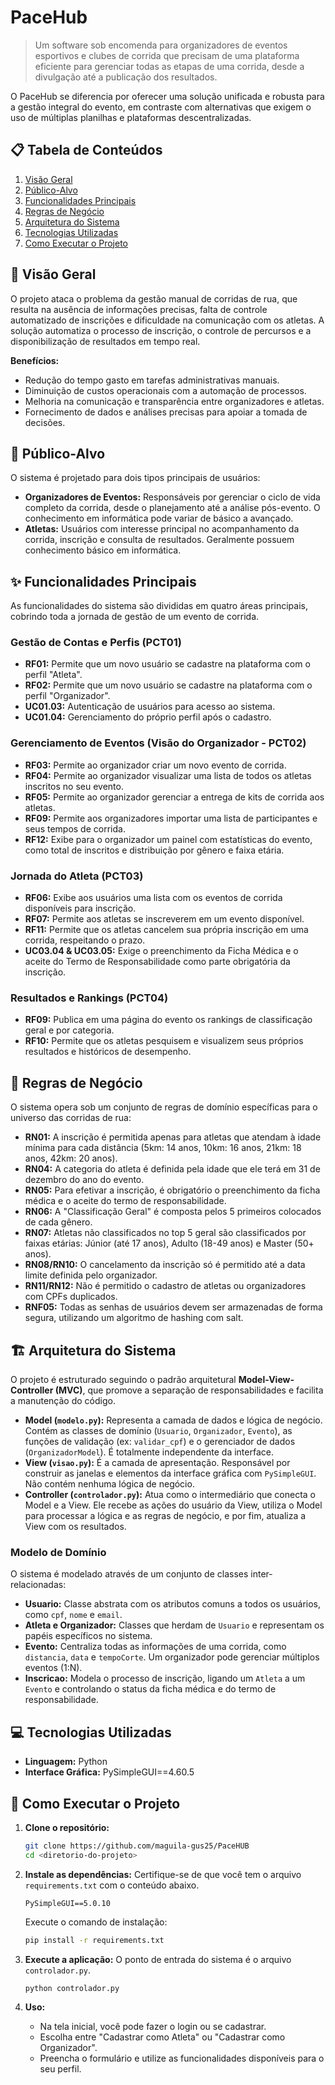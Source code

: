 # PaceHub

> Um software sob encomenda para organizadores de eventos esportivos e clubes de corrida que precisam de uma plataforma eficiente para gerenciar todas as etapas de uma corrida, desde a divulgação até a publicação dos resultados.

O PaceHub se diferencia por oferecer uma solução unificada e robusta para a gestão integral do evento, em contraste com alternativas que exigem o uso de múltiplas planilhas e plataformas descentralizadas.

## 📋 Tabela de Conteúdos
1. [Visão Geral](#-visão-geral)
2. [Público-Alvo](#-público-alvo)
3. [Funcionalidades Principais](#-funcionalidades-principais)
4. [Regras de Negócio](#-regras-de-negócio)
5. [Arquitetura do Sistema](#-arquitetura-do-sistema)
6. [Tecnologias Utilizadas](#-tecnologias-utilizadas)
7. [Como Executar o Projeto](#-como-executar-o-projeto)

## 🎯 Visão Geral

O projeto ataca o problema da gestão manual de corridas de rua, que resulta na ausência de informações precisas, falta de controle automatizado de inscrições e dificuldade na comunicação com os atletas. A solução automatiza o processo de inscrição, o controle de percursos e a disponibilização de resultados em tempo real.

**Benefícios:**
* Redução do tempo gasto em tarefas administrativas manuais.
* Diminuição de custos operacionais com a automação de processos.
* Melhoria na comunicação e transparência entre organizadores e atletas.
* Fornecimento de dados e análises precisas para apoiar a tomada de decisões.

## 👥 Público-Alvo

O sistema é projetado para dois tipos principais de usuários:

* **Organizadores de Eventos:** Responsáveis por gerenciar o ciclo de vida completo da corrida, desde o planejamento até a análise pós-evento. O conhecimento em informática pode variar de básico a avançado.
* **Atletas:** Usuários com interesse principal no acompanhamento da corrida, inscrição e consulta de resultados. Geralmente possuem conhecimento básico em informática.

## ✨ Funcionalidades Principais

As funcionalidades do sistema são divididas em quatro áreas principais, cobrindo toda a jornada de gestão de um evento de corrida.

### Gestão de Contas e Perfis (PCT01)
* **RF01:** Permite que um novo usuário se cadastre na plataforma com o perfil "Atleta".
* **RF02:** Permite que um novo usuário se cadastre na plataforma com o perfil "Organizador".
* **UC01.03:** Autenticação de usuários para acesso ao sistema.
* **UC01.04:** Gerenciamento do próprio perfil após o cadastro.

### Gerenciamento de Eventos (Visão do Organizador - PCT02)
* **RF03:** Permite ao organizador criar um novo evento de corrida.
* **RF04:** Permite ao organizador visualizar uma lista de todos os atletas inscritos no seu evento.
* **RF05:** Permite ao organizador gerenciar a entrega de kits de corrida aos atletas.
* **RF09:** Permite aos organizadores importar uma lista de participantes e seus tempos de corrida.
* **RF12:** Exibe para o organizador um painel com estatísticas do evento, como total de inscritos e distribuição por gênero e faixa etária.

### Jornada do Atleta (PCT03)
* **RF06:** Exibe aos usuários uma lista com os eventos de corrida disponíveis para inscrição.
* **RF07:** Permite aos atletas se inscreverem em um evento disponível.
* **RF11:** Permite que os atletas cancelem sua própria inscrição em uma corrida, respeitando o prazo.
* **UC03.04 & UC03.05:** Exige o preenchimento da Ficha Médica e o aceite do Termo de Responsabilidade como parte obrigatória da inscrição.

### Resultados e Rankings (PCT04)
* **RF09:** Publica em uma página do evento os rankings de classificação geral e por categoria.
* **RF10:** Permite que os atletas pesquisem e visualizem seus próprios resultados e históricos de desempenho.

## 📜 Regras de Negócio

O sistema opera sob um conjunto de regras de domínio específicas para o universo das corridas de rua:

* **RN01:** A inscrição é permitida apenas para atletas que atendam à idade mínima para cada distância (5km: 14 anos, 10km: 16 anos, 21km: 18 anos, 42km: 20 anos).
* **RN04:** A categoria do atleta é definida pela idade que ele terá em 31 de dezembro do ano do evento.
* **RN05:** Para efetivar a inscrição, é obrigatório o preenchimento da ficha médica e o aceite do termo de responsabilidade.
* **RN06:** A "Classificação Geral" é composta pelos 5 primeiros colocados de cada gênero.
* **RN07:** Atletas não classificados no top 5 geral são classificados por faixas etárias: Júnior (até 17 anos), Adulto (18-49 anos) e Master (50+ anos).
* **RN08/RN10:** O cancelamento da inscrição só é permitido até a data limite definida pelo organizador.
* **RN11/RN12:** Não é permitido o cadastro de atletas ou organizadores com CPFs duplicados.
* **RNF05:** Todas as senhas de usuários devem ser armazenadas de forma segura, utilizando um algoritmo de hashing com salt.

## 🏗️ Arquitetura do Sistema

O projeto é estruturado seguindo o padrão arquitetural **Model-View-Controller (MVC)**, que promove a separação de responsabilidades e facilita a manutenção do código.

* **Model (`modelo.py`):** Representa a camada de dados e lógica de negócio. Contém as classes de domínio (`Usuario`, `Organizador`, `Evento`), as funções de validação (ex: `validar_cpf`) e o gerenciador de dados (`OrganizadorModel`). É totalmente independente da interface.
* **View (`visao.py`):** É a camada de apresentação. Responsável por construir as janelas e elementos da interface gráfica com `PySimpleGUI`. Não contém nenhuma lógica de negócio.
* **Controller (`controlador.py`):** Atua como o intermediário que conecta o Model e a View. Ele recebe as ações do usuário da View, utiliza o Model para processar a lógica e as regras de negócio, e por fim, atualiza a View com os resultados.

### Modelo de Domínio
O sistema é modelado através de um conjunto de classes inter-relacionadas:
* **Usuario:** Classe abstrata com os atributos comuns a todos os usuários, como `cpf`, `nome` e `email`.
* **Atleta e Organizador:** Classes que herdam de `Usuario` e representam os papéis específicos no sistema.
* **Evento:** Centraliza todas as informações de uma corrida, como `distancia`, `data` e `tempoCorte`. Um organizador pode gerenciar múltiplos eventos (1:N).
* **Inscricao:** Modela o processo de inscrição, ligando um `Atleta` a um `Evento` e controlando o status da ficha médica e do termo de responsabilidade.

## 💻 Tecnologias Utilizadas

* **Linguagem:** Python
* **Interface Gráfica:** PySimpleGUI==4.60.5

## 🚀 Como Executar o Projeto

1.  **Clone o repositório:**
    ```bash
    git clone https://github.com/maguila-gus25/PaceHUB
    cd <diretorio-do-projeto>
    ```

2.  **Instale as dependências:**
    Certifique-se de que você tem o arquivo `requirements.txt` com o conteúdo abaixo.
    ```
    PySimpleGUI==5.0.10
    ```
    Execute o comando de instalação:
    ```bash
    pip install -r requirements.txt
    ```

3.  **Execute a aplicação:**
    O ponto de entrada do sistema é o arquivo `controlador.py`.
    ```bash
    python controlador.py
    ```

4.  **Uso:**
    * Na tela inicial, você pode fazer o login ou se cadastrar.
    * Escolha entre "Cadastrar como Atleta" ou "Cadastrar como Organizador".
    * Preencha o formulário e utilize as funcionalidades disponíveis para o seu perfil.


